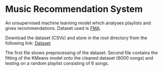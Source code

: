# Music Recommendation System
An unsupervised machine learning model which analyses playlists and gives recommendations. Dataset used is <a href="https://github.com/mdeff/fma#data">FMA</a>.

Download the dataset (CSVs) and store in the root directory from the following link: <a href="https://drive.google.com/drive/folders/1FQieLLbiz2y-q8v1_JfiC4_Wo5F8B2Tn?usp=sharing">Dataset</a>

The first file shows preprocessing of the dataset. Second file contains the fitting of the KMeans model onto the cleaned dataset (6000 songs) and testing on a random playlist consisting of 6 songs.
